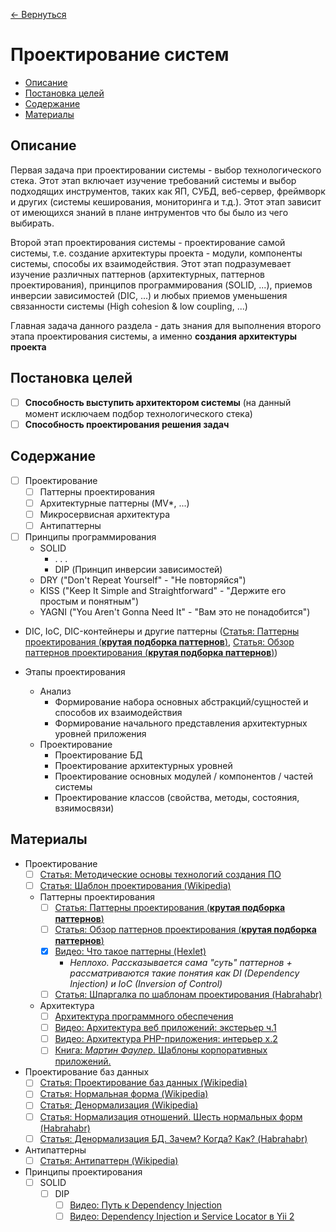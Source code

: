 [← Вернуться](/knowledges-list.md)

# Проектирование систем #

- [Описание](#Описание)
- [Постановка целей](#Постановка-целей)
- [Содержание](#Содержание)
- [Материалы](#Материалы)

## Описание ##
Первая задача при проектировании системы - выбор технологического стека. Этот этап включает изучение требований системы и выбор подходящих инструментов, таких как ЯП, СУБД, веб-сервер, фреймворк и других (системы кеширования, мониторинга и т.д.). Этот этап зависит от имеющихся знаний в плане интрументов что бы было из чего выбирать.

Второй этап проектирования системы - проектирование самой системы, т.е. создание архитектуры проекта - модули, компоненты системы, способы их взаимодействия. Этот этап подразумевает изучение различных паттернов (архитектурных, паттернов проектирования), принципов программирования (SOLID, ...), приемов инверсии зависимостей (DIC, ...) и любых приемов уменьшения связанности системы (High cohesion & low coupling, ...)

Главная задача данного раздела - дать знания для выполнения второго этапа проектирования системы, а именно **создания архитектуры проекта**

## Постановка целей ##
- [ ] **Способность выступить архитектором системы** (на данный момент исключаем подбор технологического стека)
- [ ] **Способность проектирования решения задач**

## Содержание ##
- [ ] Проектирование
	- [ ] Паттерны проектирования
	- [ ] Архитектурные паттерны (MV*, ...)
	- [ ] Микросервисная архитектура
	- [ ] Антипаттерны
- [ ] Принципы программирования
	- SOLID
		- . . .
		- DIP (Принцип инверсии зависимостей)
	- DRY ("Don't Repeat Yourself" - "Не повторяйся")
	- KISS ("Keep It Simple and Straightforward" - "Держите его простым и понятным")
	- YAGNI ("You Aren't Gonna Need It" - "Вам это не понадобится")
- DIC, IoC, DIC-контейнеры и другие паттерны ([Статья: Паттерны проектирования (**крутая подборка паттернов**)](http://design-pattern.ru/), [Статья: Обзор паттернов проектирования (**крутая подборка паттернов**)](http://citforum.ru/SE/project/pattern/))



- Этапы проектирования
	- Анализ
		- Формирование набора основных абстракций/сущностей и способов их взаимодействия
		- Формирование начального представления архитектурных уровней приложения
	- Проектирование
		- Проектирование БД
		- Проектирование архитектурных уровней
		- Проектирование основных модулей / компонентов / частей системы
		- Проектирование классов (свойства, методы, состояния, взяимосвязи)

## Материалы ##
- Проектирование
	- [ ] [Статья: Методические основы технологий создания ПО](http://citforum.ru/programming/application/program/1.shtml)
	- [ ] [Статья: Шаблон проектирования (Wikipedia)](https://ru.wikipedia.org/wiki/%D0%A8%D0%B0%D0%B1%D0%BB%D0%BE%D0%BD_%D0%BF%D1%80%D0%BE%D0%B5%D0%BA%D1%82%D0%B8%D1%80%D0%BE%D0%B2%D0%B0%D0%BD%D0%B8%D1%8F)
	- Паттерны проектирования
		- [ ] [Статья: Паттерны проектирования (**крутая подборка паттернов**)](http://design-pattern.ru/)
		- [ ] [Статья: Обзор паттернов проектирования (**крутая подборка паттернов**)](http://citforum.ru/SE/project/pattern/)
		- [x] [Видео: Что такое паттерны (Hexlet)](https://www.youtube.com/watch?v=wX6BBaQZpzE)
			- _Неплохо. Рассказывается сама "суть" паттернов + рассматриваются такие понятия как DI (Dependency Injection) и IoC (Inversion of Control)_
		- [ ] [Статья: Шпаргалка по шаблонам проектирования (Habrahabr)](https://habrahabr.ru/post/210288/)
	- Архитектура
		- [ ] [Архитектура программного обеспечения](https://ru.wikipedia.org/wiki/%D0%90%D1%80%D1%85%D0%B8%D1%82%D0%B5%D0%BA%D1%82%D1%83%D1%80%D0%B0_%D0%BF%D1%80%D0%BE%D0%B3%D1%80%D0%B0%D0%BC%D0%BC%D0%BD%D0%BE%D0%B3%D0%BE_%D0%BE%D0%B1%D0%B5%D1%81%D0%BF%D0%B5%D1%87%D0%B5%D0%BD%D0%B8%D1%8F)
		- [ ] [Видео: Архитектура веб приложений: экстерьер ч.1](https://www.youtube.com/watch?v=NI7FY9is62g)
		- [ ] [Видео: Архитектура PHP-приложения: интерьер x.2](https://www.youtube.com/watch?v=yc8vRd-C0Y0)
		- [ ] [Книга: *Мартин Фаулер.* Шаблоны корпоративных приложений.](https://www.ozon.ru/context/detail/id/4884925/)
- Проектирование баз данных
	- [ ] [Статья: Проектирование баз данных (Wikipedia)](https://ru.wikipedia.org/wiki/%D0%9F%D1%80%D0%BE%D0%B5%D0%BA%D1%82%D0%B8%D1%80%D0%BE%D0%B2%D0%B0%D0%BD%D0%B8%D0%B5_%D0%B1%D0%B0%D0%B7_%D0%B4%D0%B0%D0%BD%D0%BD%D1%8B%D1%85)
	- [ ] [Статья: Нормальная форма (Wikipedia)](https://ru.wikipedia.org/wiki/%D0%9D%D0%BE%D1%80%D0%BC%D0%B0%D0%BB%D1%8C%D0%BD%D0%B0%D1%8F_%D1%84%D0%BE%D1%80%D0%BC%D0%B0)
	- [ ] [Статья: Денормализация (Wikipedia)](https://ru.wikipedia.org/wiki/%D0%94%D0%B5%D0%BD%D0%BE%D1%80%D0%BC%D0%B0%D0%BB%D0%B8%D0%B7%D0%B0%D1%86%D0%B8%D1%8F)
	- [ ] [Статья: Нормализация отношений. Шесть нормальных форм (Habrahabr)](https://habrahabr.ru/post/254773/)
	- [ ] [Статья: Денормализация БД. Зачем? Когда? Как? (Habrahabr)](https://habrahabr.ru/post/64524/)
- Антипаттерны
	- [ ] [Статья: Антипаттерн (Wikipedia)](https://ru.wikipedia.org/wiki/%D0%90%D0%BD%D1%82%D0%B8%D0%BF%D0%B0%D1%82%D1%82%D0%B5%D1%80%D0%BD)
- Принципы проектирования
	- [ ] SOLID
		- [ ] DIP
			- [ ] [Видео: Путь к Dependency Injection](https://www.youtube.com/watch?v=AxZLJA84_74)
			- [ ] [Видео: Dependency Injection и Service Locator в Yii 2](https://www.youtube.com/watch?v=5WdKLW3vCQ4)

